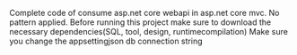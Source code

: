 Complete code of consume asp.net core webapi in asp.net core mvc. No pattern applied. 
Before running this project make sure to download the necessary dependencies(SQL, tool, design, runtimecompilation)
Make sure you change the appsettingjson db connection string

